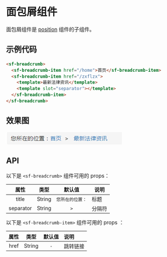 # 面包屑组件
面包屑组件是 [position](./position.html) 组件的子组件。

## 示例代码

```html 
<sf-breadcrumb>
  <sf-breadcrumb-item href="/home">首页</sf-breadcrumb-item>
  <sf-breadcrumb-item href="/zxflzx">
    <template>最新法律资讯</template>
    <template slot="separator"></template>
  </sf-breadcrumb-item>
</sf-breadcrumb>
```

## 效果图

![preview](./media/breadcrumb.png)

## API
以下是 `<sf-breadcrumb>` 组件可用的 props：

| 属性 | 类型 | 默认值 | 说明 |
| :---: | :---: | :---: | --- |
| title | String | `您所在的位置：` | 标题 |
| separator | String | `>` | 分隔符 |

以下是 `<sf-breadcrumb-item>` 组件可用的 props ：

| 属性 | 类型 | 默认值 | 说明 |
| :---: | :---: | :---: | :--- |
| href | String | `-` | 跳转链接 |